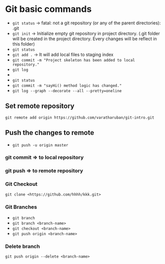 # Git basic commands
- ```git status``` -> fatal: not a git repository (or any of the parent directories): .git
- ```git init``` -> Initialize empty git repository in project directory. (.git folder will be created in the project directory. Every changes will be reflect in this folder)
- ```git status```
- ```git add .``` -> It will add local files to staging index
- ```git commit -m "Project skeleton has been added to local repository."```
- ```git log```
- <Modify in your source code>
- ```git status```
- ```git commit -m "sayHi() method logic has changed."```
- ```git log --graph --decorate --all --pretty=oneline```

## Set remote repository
```git remote add origin https://github.com/varatharuban/git-intro.git```

## Push the changes to remote
- ```git push -u origin master```

### git commit => to local repository
### git push => to remote repository

### Git Checkout
```git clone <https://github.com/hhhh/kkk.git>```

### Git Branches
- ```git branch```
- ```git branch <branch-name>```
- ```git checkout <branch-name>```
- ```git push origin <branch-name>```

### Delete branch
```git push origin --delete <branch-name>```
